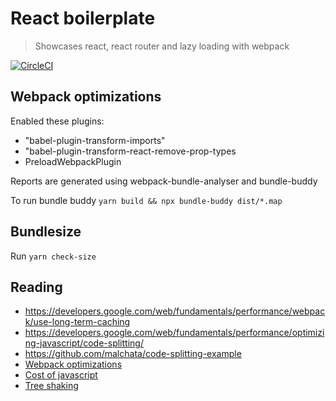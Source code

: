 # React boilerplate

> Showcases react, react router and lazy loading with webpack

[![CircleCI](https://circleci.com/gh/shavo007/react-boilerplate.svg?style=svg)](https://circleci.com/gh/shavo007/react-boilerplate)


## Webpack optimizations

Enabled these plugins:

*  "babel-plugin-transform-imports"
* "babel-plugin-transform-react-remove-prop-types
* PreloadWebpackPlugin

Reports are generated using webpack-bundle-analyser and bundle-buddy

To run bundle buddy `yarn build && npx bundle-buddy dist/*.map`

## Bundlesize

Run `yarn check-size`

  


## Reading

- https://developers.google.com/web/fundamentals/performance/webpack/use-long-term-caching
- https://developers.google.com/web/fundamentals/performance/optimizing-javascript/code-splitting/
- https://github.com/malchata/code-splitting-example
- [Webpack optimizations](https://github.com/GoogleChromeLabs/webpack-libs-optimizations)
- [Cost of  javascript](https://medium.com/@addyosmani/the-cost-of-javascript-in-2018-7d8950fbb5d4)
- [Tree shaking](https://developers.google.com/web/fundamentals/performance/optimizing-javascript/tree-shaking/)
